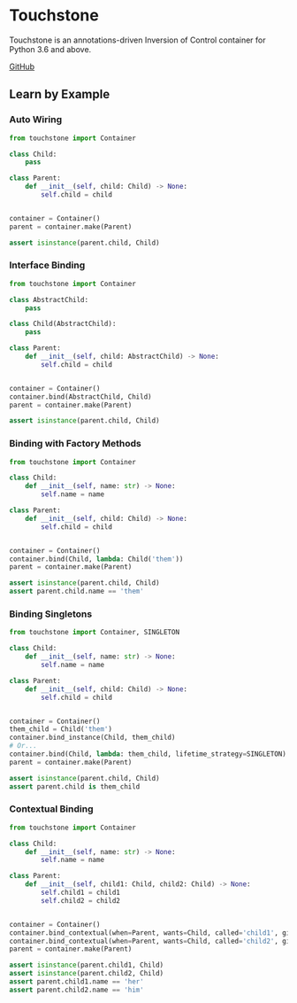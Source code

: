 # Touchstone

Touchstone is an annotations-driven Inversion of Control container for
Python 3.6 and above.

[GitHub](https://github.com/gmaybrun/touchstone)


## Learn by Example

### Auto Wiring

```python
from touchstone import Container

class Child:
    pass

class Parent:
    def __init__(self, child: Child) -> None:
        self.child = child


container = Container()
parent = container.make(Parent)

assert isinstance(parent.child, Child)
```


### Interface Binding

```python
from touchstone import Container

class AbstractChild:
    pass

class Child(AbstractChild):
    pass

class Parent:
    def __init__(self, child: AbstractChild) -> None:
        self.child = child


container = Container()
container.bind(AbstractChild, Child)
parent = container.make(Parent)

assert isinstance(parent.child, Child)
```


### Binding with Factory Methods

```python
from touchstone import Container

class Child:
    def __init__(self, name: str) -> None:
        self.name = name

class Parent:
    def __init__(self, child: Child) -> None:
        self.child = child


container = Container()
container.bind(Child, lambda: Child('them'))
parent = container.make(Parent)

assert isinstance(parent.child, Child)
assert parent.child.name == 'them'
```


### Binding Singletons

```python
from touchstone import Container, SINGLETON

class Child:
    def __init__(self, name: str) -> None:
        self.name = name

class Parent:
    def __init__(self, child: Child) -> None:
        self.child = child


container = Container()
them_child = Child('them')
container.bind_instance(Child, them_child)
# Or...
container.bind(Child, lambda: them_child, lifetime_strategy=SINGLETON)
parent = container.make(Parent)

assert isinstance(parent.child, Child)
assert parent.child is them_child
```


### Contextual Binding

```python
from touchstone import Container

class Child:
    def __init__(self, name: str) -> None:
        self.name = name

class Parent:
    def __init__(self, child1: Child, child2: Child) -> None:
        self.child1 = child1
        self.child2 = child2


container = Container()
container.bind_contextual(when=Parent, wants=Child, called='child1', give=lambda: Child('her'))
container.bind_contextual(when=Parent, wants=Child, called='child2', give=lambda: Child('him'))
parent = container.make(Parent)

assert isinstance(parent.child1, Child)
assert isinstance(parent.child2, Child)
assert parent.child1.name == 'her'
assert parent.child2.name == 'him'
```
